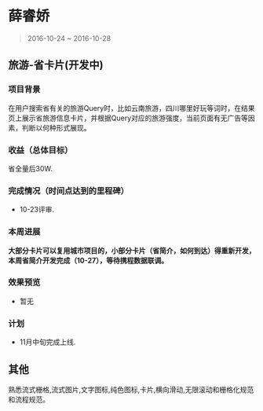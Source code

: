 # 薛睿娇

> 2016-10-24 ~ 2016-10-28

## 旅游-省卡片(开发中)

### 项目背景

在用户搜索省有关的旅游Query时，比如云南旅游，四川哪里好玩等词时，在结果页上展示省旅游信息卡片，并根据Query对应的旅游强度，当前页面有无广告等因素，判断以何种形式展现。

### 收益（总体目标）

省全量后30W.

### 完成情况（时间点达到的里程碑）
* 10-23评审.
    
### 本周进展
**大部分卡片可以复用城市项目的，小部分卡片（省简介，如何到达）得重新开发，本周省简介开发完成（10-27），等待携程数据联调。**
    
### 效果预览 
* 暂无
	
### 计划
* 11月中旬完成上线.
	
## 其他
熟悉流式栅格,流式图片,文字图标,纯色图标,卡片,横向滑动,无限滚动和栅格化规范和流程规范。
	